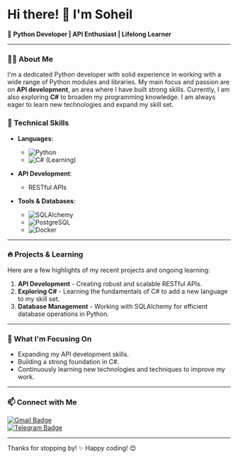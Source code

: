 # Hi there! 👋 I'm Soheil

🚀 **Python Developer | API Enthusiast | Lifelong Learner**

---

### 👨‍💻 About Me
I'm a dedicated Python developer with solid experience in working with a wide range of Python modules and libraries. My main focus and passion are on **API development**, an area where I have built strong skills. Currently, I am also exploring **C#** to broaden my programming knowledge. I am always eager to learn new technologies and expand my skill set.

### 💼 Technical Skills

- **Languages**:
  - ![Python](https://img.shields.io/badge/-Python-blue)
  - ![C#](https://img.shields.io/badge/-C%23-green) (Learning)

- **API Development**:
  - RESTful APIs

- **Tools & Databases**:
  - ![SQLAlchemy](https://img.shields.io/badge/-SQLAlchemy-blue)
  - ![PostgreSQL](https://img.shields.io/badge/-PostgreSQL-blue)
  - ![Docker](https://img.shields.io/badge/-Docker-blue)

---

### 🔥 Projects & Learning
Here are a few highlights of my recent projects and ongoing learning:

1. **API Development** - Creating robust and scalable RESTful APIs.
2. **Exploring C#** - Learning the fundamentals of C# to add a new language to my skill set.
3. **Database Management** - Working with SQLAlchemy for efficient database operations in Python.

---

### 🌱 What I'm Focusing On

- Expanding my API development skills.
- Building a strong foundation in C#.
- Continuously learning new technologies and techniques to improve my work.

---

### 📫 Connect with Me
[![Gmail Badge](https://img.shields.io/badge/-soheilworkmail.12@gmail.com-red?style=flat-square&logo=Gmail&logoColor=white)](mailto:soheilworkmail.12@gmail.com)  
[![Telegram Badge](https://img.shields.io/badge/-Telegram-blue?style=flat-square&logo=Telegram&logoColor=white)](https://t.me/Bigx4)

---

Thanks for stopping by! ✨ Happy coding! 😊
